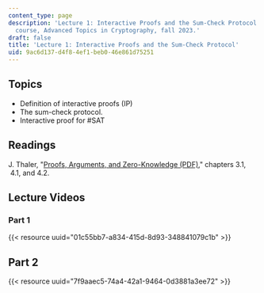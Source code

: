 ```yaml
---
content_type: page
description: 'Lecture 1: Interactive Proofs and the Sum-Check Protocol in the MIT
  course, Advanced Topics in Cryptography, fall 2023.'
draft: false
title: 'Lecture 1: Interactive Proofs and the Sum-Check Protocol'
uid: 9ac6d137-d4f8-4ef1-beb0-46e861d75251
---
```

## Topics

- Definition of interactive proofs (IP)
- The sum-check protocol.
- Interactive proof for #SAT

## Readings

J. Thaler, "[Proofs, Arguments, and Zero-Knowledge (PDF)](https://people.cs.georgetown.edu/jthaler/ProofsArgsAndZK.pdf)," chapters 3.1,  4.1, and 4.2.

## Lecture Videos

### Part 1

{{< resource uuid="01c55bb7-a834-415d-8d93-348841079c1b" >}}

## Part 2

{{< resource uuid="7f9aaec5-74a4-42a1-9464-0d3881a3ee72" >}}